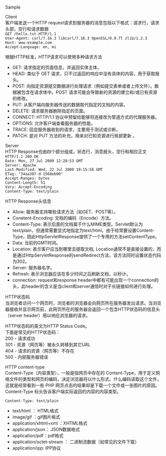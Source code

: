 Sample

Client <br>
客户端发送一个HTTP request请求到服务器的消息包括以下格式：请求行，请求头部，空行和请求数据<br>
`GET /hello.txt HTTP/1.1`<br>
`User-Agent: curl/7.16.3 libcurl/7.16.3 OpenSSL/0.9.7l zlib/1.2.3`<br>
`Host: www.example.com`<br>
`Accept-Language: en, mi`<br>

根据HTTP标准，HTTP请求可以使用多种请求方法<br>
- GET: 请求指定的页面信息，并返回实体主体。 <br>
- HEAD: 类似于 GET 请求，只不过返回的响应中没有具体的内容，用于获取报头。<br>
- POST: 向指定资源提交数据进行处理请求（例如提交表单或者上传文件）。数据被包含在请求体中。POST 请求可能会导致新的资源的建立和/或已有资源的修改。<br>
- PUT: 从客户端向服务器传送的数据取代指定的文档的内容。<br>
- DELETE: 请求服务器删除指定的页面。<br>
- CONNECT: HTTP/1.1 协议中预留给能够将连接改为管道方式的代理服务器。<br>
- OPTIONS: 允许客户端查看服务器的性能。<br>
- TRACE: 回显服务器收到的请求，主要用于测试或诊断。<br>
- PATCH: 是对 PUT 方法的补充，用来对已知资源进行局部更新 。<br>

Server <br>
HTTP Response也由四个部分组成，状态行，消息报头，空行和相应正文<br>
`HTTP/1.1 200 OK`<br>
`Date: Mon, 27 Jul 2009 12:28:53 GMT`<br>
`Server: Apache`<br>
`Last-Modified: Wed, 22 Jul 2009 19:15:56 GMT`<br>
`ETag: "34aa387-d-1568eb00"`<br>
`Accept-Ranges: bytes`<br>
`Content-Length: 51`<br>
`Vary: Accept-Encoding`<br>
`Content-Type: text/plain`<br>

HTTP Response头信息<br>
- Allow: 服务器支持哪些请求方法（如GET、POST等）。<br>
- Conetent-Encoding: 文档的编码（Encode）方法。<br>
- Content-Type: 表示后面的文档属于什么MIME类型。Servlet默认为text/plain，但通常需要显式地指定为text/html。由于经常要设置Content-Type，因此HttpServletResponse提供了一个专用的方法setContentType。<br>
- Data: 当前的GMT时间。<br>
- Location: 表示客户应当到哪里去提取文档, Location通常不是直接设置的，而是通过HttpServletResponse的sendRedirect方法，该方法同时设置状态代码为302。<br>
- Server: 服务器名字。<br>
- Refresh: 表示浏览器应该在多少时间之后刷新文档，以秒计。<br>
- connection: request和response header中都有可能出现一个connection的头，此header的含义是当client和server通信时对于长链接如何进行处理。

HTTP状态码<br>
当浏览者访问一个网页时，浏览者的浏览器会向网页所在服务器发出请求。当浏览器接收并显示网页前，此网页所在的服务器会返回一个包含HTTP状态码的信息头（server header）用以响应浏览器的请求。

HTTP状态码的英文为HTTP Status Code。<br>
下面是常见的HTTP状态码：<br>
200 - 请求成功 <br>
301 - 资源（网页等）被永久转移到其它URL<br>
404 - 请求的资源（网页等）不存在<br>
500 - 内部服务器错误<br>

HTTP content-type<br>
Content-Type（内容类型），一般是指网页中存在的 Content-Type，用于定义网络文件的类型和网页的编码，决定浏览器将以什么形式、什么编码读取这个文件，这就是经常看到一些 PHP 网页点击的结果却是下载一个文件或一张图片的原因。
Content-Type 标头告诉客户端实际返回的内容的内容类型。

`Content-Type: text/plain`<br>
- text/html ： HTML格式
- image/gif ：gif图片格式
- application/xhtml+xml ：XHTML格式
- application/json： JSON数据格式
- application/pdf：pdf格式
- application/octet-stream ： 二进制流数据（如常见的文件下载）
- application/ipp: IPP协议
